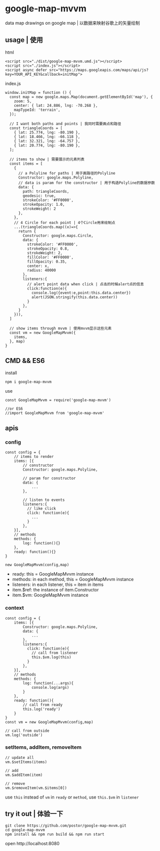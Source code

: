 # google-map-mvvm

data map drawings on google map | 以数据来映射谷歌上的矢量绘制

## usage | 使用

html

```
<script src="./dist/google-map-mvvm.umd.js"></script>
<script src="./index.js"></script>
<script async defer src="https://maps.googleapis.com/maps/api/js?key=YOUR_API_KEY&callback=initMap">
```

index.js

```
window.initMap = function () {
  const map = new google.maps.Map(document.getElementById('map'), {
    zoom: 5,
    center: { lat: 24.886, lng: -70.268 },
    mapTypeId: 'terrain',
  });

  // I want both paths and points | 我同时需要画点和路径
  const triangleCoords = [
    { lat: 25.774, lng: -80.190 },
    { lat: 18.466, lng: -66.118 },
    { lat: 32.321, lng: -64.757 },
    { lat: 20.774, lng: -80.190 },
  ];

  // items to show | 需要展示的元素列表
  const items = [
    {
      // a Polyline for paths | 用于画路径的Polyline
      Constructor: google.maps.Polyline,
      // data is param for the constructor | 用于构造Polyline的数据参数
      data: {
        path: triangleCoords,
        geodesic: true,
        strokeColor: '#FF0000',
        strokeOpacity: 1.0,
        strokeWeight: 2
      },
    },
    // 4 Circle for each point | 4个Circle用来绘制点
    ...(triangleCoords.map((x)=>{
      return {
        Constructor: google.maps.Circle,
        data: {
          strokeColor: '#FF0000',
          strokeOpacity: 0.8,
          strokeWeight: 2,
          fillColor: '#FF0000',
          fillOpacity: 0.35,
          center: x,
          radius: 40000
        },
        listeners:{
          // alert point data when click | 点击的时候alert点的信息
          click:function(e){
            console.log({event:e,point:this.data.center})
            alert(JSON.stringify(this.data.center))
          }
        },
      }
    })),
  ]

  // show items through mvvm | 使用mvvm显示这些元素
  const vm = new GoogleMapMvvm({
    items,
  }, map)
}

```

## CMD && ES6

install

```
npm i google-map-mvvm
```

use

```
const GoogleMapMvvm = require('google-map-mvvm')

//or ES6
//import GoogleMapMvvm from 'google-map-mvvm'
```

## apis

### config

```
const config = {
    // items to render
    items: [{
        // constructor
        Constructor: google.maps.Polyline,

        // param for constructor
        data: {
            ...
        },

        // listen to events
        listeners:{
          // like click
          click: function(e){
            ...
          }
        },
    }], 
    // methods
    methods: {
        log: function(){}
    },
    ready: function(){}
}

new GoogleMapMvvm(config,map) 
```
- ready: this = GoogleMapMvvm instance
- methods: in each method, this = GoogleMapMvvm instance
- listeners: in each listener, this = item in items
- item.$ref: the instance of item.Constructor
- item.$vm: GoogleMapMvvm instance

### context

```
const config = {
    items: [{
        Constructor: google.maps.Polyline,
        data: {
            ...
        },
        listeners:{
          click: function(e){
            // call from listener
            this.$vm.log(this)
          }
        },
    }], 
    // methods
    methods: {
        log: function(...args){
            console.log(args)
        }
    },
    ready: function(){
        // call from ready
        this.log('ready')
    }
}
const vm = new GoogleMapMvvm(config,map) 

// call from outside
vm.log('outside')
```

### setItems, addItem, removeItem

```
// update all
vm.$setItems(items)

// add
vm.$addItem(item)

// remove
vm.$removeItem(vm.$items[0])
```
use `this` instead of `vm` in `ready` or `method`, use `this.$vm` in `listener` 

## try it out | 体验一下

```
git clone https://github.com/postor/google-map-mvvm.git
cd google-map-mvvm
npm install && npm run build && npm run start
```

open http://localhost:8080

